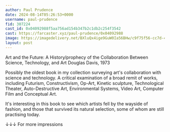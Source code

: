 ```yaml
---
author: Paul Prudence
date: 2024-08-14T05:26:53+0000
username: paul-prudence
fid: 307224
cast_id: 0x04092988f5aa756ad154b347b2c1db2c254f3542
cast: https://farcaster.xyz/paul-prudence/0x04092988
image: https://imagedelivery.net/BXluQx4ige9GuW0Ia56BHw/c9f75f56-cc7d-48a3-2c11-a8e4508b4700/original
layout: post
---
```


Art and the Future: A History/prophecy of the Collaboration Between Science, Technology, and Art
Douglas Davis, 1973

Possibly the oldest book in my collection surveying art's collaboration with science and technology. A critical examination of a broad remit of works, including Futurism, Constructivism, Op-Art, Kinetic sculpture, Technological Theater, Auto-Destructive Art, Environmental Systems, Video Art, Computer Film and Conceptual Art.

It's interesting in this book to see which artists fell by the wayside of fashion, and those that survived its natural selection, some of whom are still practising today.

↓↓↓ For more impressions

<img src='https://imagedelivery.net/BXluQx4ige9GuW0Ia56BHw/c9f75f56-cc7d-48a3-2c11-a8e4508b4700/original' alt='' referrerpolicy='no-referrer'/>
